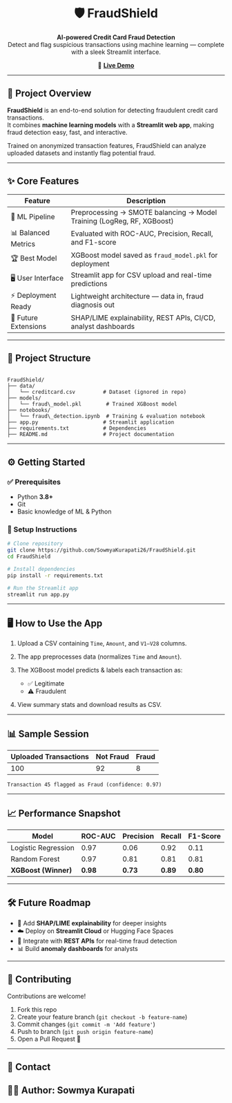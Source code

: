 <h1 align="center"> 🛡️ FraudShield </h1>

<p align="center">
  <b>AI-powered Credit Card Fraud Detection</b><br>
  Detect and flag suspicious transactions using machine learning — complete with a sleek Streamlit interface.
</p>
<p align="center">
  🔗 <a href="https://sowmyakurapati26-fraudshield-app-odjhuc.streamlit.app/" target="_blank"><b>Live Demo</b></a>
</p>

---

## 🚀 Project Overview

**FraudShield** is an end-to-end solution for detecting fraudulent credit card transactions.  
It combines **machine learning models** with a **Streamlit web app**, making fraud detection easy, fast, and interactive.  

Trained on anonymized transaction features, FraudShield can analyze uploaded datasets and instantly flag potential fraud.

---

## ✨ Core Features

| Feature              | Description                                                                 |
|----------------------|-----------------------------------------------------------------------------|
| 🔎 ML Pipeline       | Preprocessing → SMOTE balancing → Model Training (LogReg, RF, XGBoost)     |
| 📊 Balanced Metrics  | Evaluated with ROC-AUC, Precision, Recall, and F1-score                     |
| 🏆 Best Model        | XGBoost model saved as `fraud_model.pkl` for deployment                     |
| 🖥️ User Interface    | Streamlit app for CSV upload and real-time predictions                      |
| ⚡ Deployment Ready   | Lightweight architecture — data in, fraud diagnosis out                     |
| 🔮 Future Extensions | SHAP/LIME explainability, REST APIs, CI/CD, analyst dashboards               |

---

## 📂 Project Structure

```

FraudShield/
├── data/
│   └── creditcard.csv         # Dataset (ignored in repo)
├── models/
│   └── fraud\_model.pkl        # Trained XGBoost model
├── notebooks/
│   └── fraud\_detection.ipynb  # Training & evaluation notebook
├── app.py                     # Streamlit application
├── requirements.txt           # Dependencies
├── README.md                  # Project documentation

````

---

## ⚙️ Getting Started

### ✅ Prerequisites
- Python **3.8+**
- Git
- Basic knowledge of ML & Python

### 🚀 Setup Instructions
```bash
# Clone repository
git clone https://github.com/SowmyaKurapati26/FraudShield.git
cd FraudShield

# Install dependencies
pip install -r requirements.txt

# Run the Streamlit app
streamlit run app.py
````

---

## 🖥️ How to Use the App

1. Upload a CSV containing `Time`, `Amount`, and `V1–V28` columns.
2. The app preprocesses data (normalizes `Time` and `Amount`).
3. The XGBoost model predicts & labels each transaction as:

   * ✅ Legitimate
   * ⚠️ Fraudulent
4. View summary stats and download results as CSV.

---

## 📊 Sample Session

| Uploaded Transactions | Not Fraud | Fraud |
| --------------------- | --------- | ----- |
| 100                   | 92        | 8     |

```plaintext
Transaction 45 flagged as Fraud (confidence: 0.97)
```

---

## 📈 Performance Snapshot

| Model                | ROC-AUC  | Precision | Recall   | F1-Score |
| -------------------- | -------- | --------- | -------- | -------- |
| Logistic Regression  | 0.97     | 0.06      | 0.92     | 0.11     |
| Random Forest        | 0.97     | 0.81      | 0.81     | 0.81     |
| **XGBoost (Winner)** | **0.98** | **0.73**  | **0.89** | **0.80** |

---

## 🛠️ Future Roadmap

* 📌 Add **SHAP/LIME explainability** for deeper insights
* ☁️ Deploy on **Streamlit Cloud** or Hugging Face Spaces
* 🔗 Integrate with **REST APIs** for real-time fraud detection
* 📊 Build **anomaly dashboards** for analysts

---

## 🤝 Contributing

Contributions are welcome!

1. Fork this repo
2. Create your feature branch (`git checkout -b feature-name`)
3. Commit changes (`git commit -m 'Add feature'`)
4. Push to branch (`git push origin feature-name`)
5. Open a Pull Request 🚀

---

## 📧 Contact
👩‍💻 **Author**: Sowmya Kurapati
---
